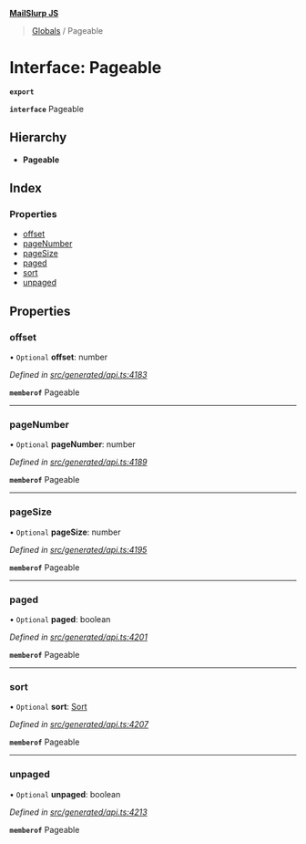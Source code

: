 **[MailSlurp JS](../README.md)**

> [Globals](../README.md) / Pageable

# Interface: Pageable

**`export`** 

**`interface`** Pageable

## Hierarchy

* **Pageable**

## Index

### Properties

* [offset](pageable.md#offset)
* [pageNumber](pageable.md#pagenumber)
* [pageSize](pageable.md#pagesize)
* [paged](pageable.md#paged)
* [sort](pageable.md#sort)
* [unpaged](pageable.md#unpaged)

## Properties

### offset

• `Optional` **offset**: number

*Defined in [src/generated/api.ts:4183](https://github.com/mailslurp/mailslurp-client/blob/d7397d3/src/generated/api.ts#L4183)*

**`memberof`** Pageable

___

### pageNumber

• `Optional` **pageNumber**: number

*Defined in [src/generated/api.ts:4189](https://github.com/mailslurp/mailslurp-client/blob/d7397d3/src/generated/api.ts#L4189)*

**`memberof`** Pageable

___

### pageSize

• `Optional` **pageSize**: number

*Defined in [src/generated/api.ts:4195](https://github.com/mailslurp/mailslurp-client/blob/d7397d3/src/generated/api.ts#L4195)*

**`memberof`** Pageable

___

### paged

• `Optional` **paged**: boolean

*Defined in [src/generated/api.ts:4201](https://github.com/mailslurp/mailslurp-client/blob/d7397d3/src/generated/api.ts#L4201)*

**`memberof`** Pageable

___

### sort

• `Optional` **sort**: [Sort](sort.md)

*Defined in [src/generated/api.ts:4207](https://github.com/mailslurp/mailslurp-client/blob/d7397d3/src/generated/api.ts#L4207)*

**`memberof`** Pageable

___

### unpaged

• `Optional` **unpaged**: boolean

*Defined in [src/generated/api.ts:4213](https://github.com/mailslurp/mailslurp-client/blob/d7397d3/src/generated/api.ts#L4213)*

**`memberof`** Pageable
